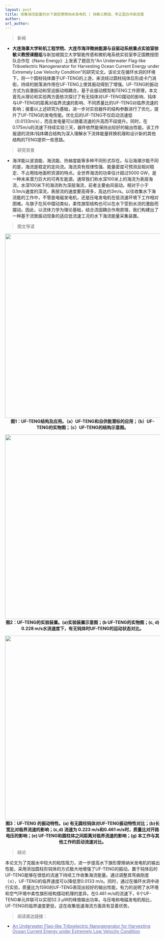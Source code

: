 ```yaml
---
layout: post
title: 收集海流能量的水下旗型摩擦纳米发电机 | 徐敏义教授、李正国合作新进展
author: 
url_author: 
---
```


> 新闻

- **大连海事大学轮机工程学院、大连市海洋微纳能源与自驱动系统重点实验室徐敏义教授课题组**与新加坡国立大学智能传感和微机电系统实验室李正国教授团队合作在《Nano Energy》上发表了题目为“An Underwater Flag-like Triboelectric Nanogenerator for Harvesting Ocean Current Energy under Extremely Low Velocity Condition”的研究论文。该论文在循环水洞的环境下，将一个圆柱钝体置于UF-TENG的上游，来流经过圆柱钝体后形成卡门涡街，持续的脱落涡作用在UF-TENG上使其振动得到了增强。UF-TENG的振动方式为自激振动和受迫振动相耦合，基于此振动模型和TENG工作原理，本文首先从理论和实验两方面依次探讨了有无钝体对UF-TENG摆动的影响、钝体与UF-TENG的距离对临界流速的影响、不同质量比的UF-TENG对临界流速的影响；接着以上述研究为基础，进一步对实验器件的结构参数进行了优化，提升了UF-TENG的发电性能。优化后的UF-TENG不仅启动流速低（0.0133m/s），而且发电量可以随着流速的升高而不段提升。同时，在0.175m/s的流速下持续实验三天，器件依然能保持出较好的输出性能。该工作报道的流体/钝体耦合结构为深入理解水下流体能量转换机理和设计新的其他结构的TENG提供一些思路。

> 研究背景

- 海洋能以波浪能、海流能、热梯度能等多种不同形式存在。与沿海潮汐能不同的是，海流是稳定的定向流。海流具有规律性强、能量密度可预测且相对稳定、不占用陆地面积资源的特点。全世界海流的功率估计超过5000 GW，是一种未来潜力巨大的可再生能源。通常我们称水深100米上的海流为表层海流，水深100米下的海流称为深层海流，前者主要由风驱动。相对于小于0.1m/s速度的深流，表层流的速度要高得多，高达约3m/s。以往收集水下海流能的工作中，不管是电磁发电机，还是压电发电机在低流速环境下工作相对困难。与旗子在风中摆动类似，柔性旗型结构也可以在水下受到水流的激励而摆动。因此，以流体力学为理论基础，结合流固耦合作用原理，我们构建出了一种基于流致振动现象的适应低流速工况的水下海流能量采集装置。

> 图文导读

<p style="text-align:center;" >
<img src="https://cdn.jsdelivr.net/gh/MSPSLab/lab_images/news/qixing_1.webp" style=" width:600px;"><b>图1：UF-TENG结构及应用。（a）UF-TENG和自供能潜标的应用；（b）UF-TENG的实物图；（c）UF-TENG的结构示意图。</b>
</p>

<p style="text-align:center;" >
<img src="https://cdn.jsdelivr.net/gh/MSPSLab/lab_images/news/qixing_2.webp" style=" width:600px;"><b>图2：UF-TENG的实验装置。(a)实验装置示意图；(b UF-TENG的实物图；(c, d) 0.228 m/s水流速度下，有无钝体时UF-TENG的运动状态对比。</b>
</p>

<p style="text-align:center;" >
<img src="https://cdn.jsdelivr.net/gh/MSPSLab/lab_images/news/qixing_3.webp" style=" width:600px;"><b>图3：UF-TENG 的振动特性。(a) 有无圆柱钝体对UF-TENG振动特性对比；(b)长宽比对临界流速的影响；(c,d) 流速为 0.223 m/s和0.461 m/s时，质量比对开路电压的影响；(e) UF-TENG和圆柱体之间距离对临界流速的影响；(g) 本工作与其他工作的启动流速对比。</b>
</p>

> 结论

本论文为了克服水中较大的粘性阻力，进一步提高水下旗形摩擦纳米发电机的输出性能，采用添加圆柱形钝体的方式极大地增强了UF-TENG的振动。置于钝体后的UF-TENG能够在很低的流速下持续工作收集海流能量。通过调整其弯曲刚度（≤），UF-TENG的临界速度可以降低至0.0133 m/s。同时，通过在循环水洞中进行实验，质量比为1590的UF-TENG表现出较好的输出性能，有力的说明了水环境和空气环境中柔性旗形结构摆动机理的差异。在0.461 m/s的流速下，6个UF-TENG单元并联可以实现52.3 μW的峰值输出功率。与压电和电磁发电机相比，UF-TENG的临界速度更低，这在收集低速海流方面具有显着优势。

> 阅读直达链接：

- <a style="color: #5E63B6;" class="off" target="_blank" href="https://doi.org/10.1016/j.nanoen.2021.106503" rel="noopener noreferrer">An Underwater Flag-like Triboelectric Nanogenerator for Harvesting Ocean Current Energy under Extremely Low Velocity Condition</a>
